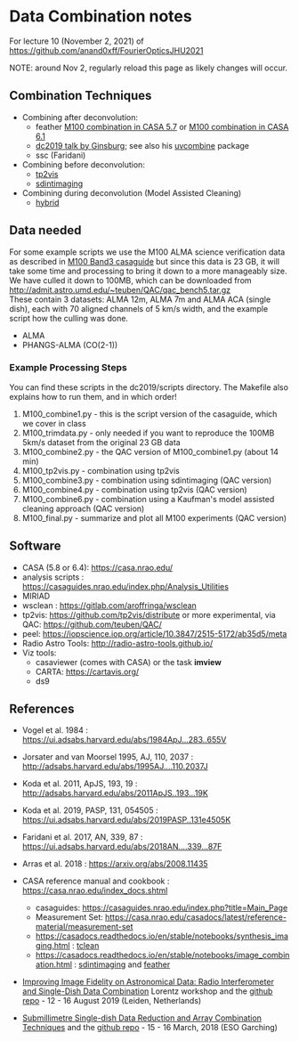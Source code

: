 # Data Combination notes 

For lecture 10 (November 2, 2021) of https://github.com/anand0xff/FourierOpticsJHU2021

NOTE:  around Nov 2, regularly reload this page as likely changes will occur.

## Combination Techniques

* Combining after deconvolution:
  * feather
     [M100 combination in CASA 5.7](https://casaguides.nrao.edu/index.php?title=M100_Band3_Combine_5.7) or
     [M100 combination in CASA 6.1](https://casaguides.nrao.edu/index.php?title=M100_Band3_Combine_6.1)
  * [dc2019 talk by Ginsburg](https://keflavich.github.io/talks/FeatheringPresentation/FeatheringPresentation.slides.html?transition=fast); 
    see also his [uvcombine](https://github.com/radio-astro-tools/uvcombine/) package
  * ssc (Faridani)
* Combining before deconvolution:
  * [tp2vis](https://github.com/tp2vis/distribute)
  * [sdintimaging](https://github.com/urvashirau/WidebandSDINT)
* Combining during deconvolution (Model Assisted Cleaning)
  * [hybrid](https://sites.google.com/site/jenskauffmann/research-notes/adding-zero-spa)


## Data needed

For some example scripts we use 
the M100 ALMA science verification data
as described in [M100 Band3 casaguide](https://casaguides.nrao.edu/index.php?title=M100_Band3)
but since this data is 23 GB, it will take some time and processing to bring
it down to a more manageably size.  We have culled it down to 100MB, which can
be downloaded from http://admit.astro.umd.edu/~teuben/QAC/qac_bench5.tar.gz   
These contain 3 datasets: ALMA 12m, ALMA 7m and ALMA ACA (single dish), each with 70 aligned channels
of 5 km/s width, and the example script how the culling was done.

* ALMA 
* PHANGS-ALMA (CO(2-1))

### Example Processing Steps

You can find these scripts in the dc2019/scripts directory. The Makefile also explains how to run them, and in which order!

1. M100_combine1.py - this is the script version of the casaguide, which we cover in class
2. M100_trimdata.py - only needed if you want to reproduce the 100MB 5km/s dataset from the original 23 GB data
3. M100_combine2.py - the QAC version of M100_combine1.py (about 14 min)
4. M100_tp2vis.py - combination using tp2vis
5. M100_combine3.py - combination using sdintimaging (QAC version)
5. M100_combine4.py - combination using tp2vis (QAC version)
6. M100_combine6.py - combination using a Kaufman's model assisted cleaning approach (QAC version)
6. M100_final.py - summarize and plot all M100 experiments (QAC version)

## Software 

* CASA (5.8 or 6.4): https://casa.nrao.edu/
* analysis scripts : https://casaguides.nrao.edu/index.php/Analysis_Utilities
* MIRIAD
* wsclean : https://gitlab.com/aroffringa/wsclean
* tp2vis: https://github.com/tp2vis/distribute  or more experimental, via QAC: https://github.com/teuben/QAC/
* peel: https://iopscience.iop.org/article/10.3847/2515-5172/ab35d5/meta
* Radio Astro Tools:  http://radio-astro-tools.github.io/
* Viz tools:
  * casaviewer (comes with CASA) or the task **imview**
  * CARTA: https://cartavis.org/
  * ds9 


## References

* Vogel et al. 1984 : https://ui.adsabs.harvard.edu/abs/1984ApJ...283..655V

* Jorsater and van Moorsel 1995, AJ, 110, 2037 : http://adsabs.harvard.edu/abs/1995AJ....110.2037J

* Koda et al. 2011, ApJS, 193, 19 : http://adsabs.harvard.edu/abs/2011ApJS..193...19K

* Koda et al. 2019, PASP, 131, 054505 : https://ui.adsabs.harvard.edu/abs/2019PASP..131e4505K

* Faridani et al. 2017, AN, 339, 87 :   https://ui.adsabs.harvard.edu/abs/2018AN....339...87F
 
* Arras et al. 2018 : https://arxiv.org/abs/2008.11435

* CASA reference manual and cookbook : https://casa.nrao.edu/index_docs.shtml
  * casaguides: https://casaguides.nrao.edu/index.php?title=Main_Page
  * Measurement Set: https://casa.nrao.edu/casadocs/latest/reference-material/measurement-set
  * https://casadocs.readthedocs.io/en/stable/notebooks/synthesis_imaging.html :
    [tclean](https://casadocs.readthedocs.io/en/stable/api/tt/casatasks.imaging.tclean.html)
  * https://casadocs.readthedocs.io/en/stable/notebooks/image_combination.html :
    [sdintimaging](https://casadocs.readthedocs.io/en/stable/api/tt/casatasks.imaging.sdintimaging.html) and
	[feather](https://casadocs.readthedocs.io/en/stable/api/tt/casatasks.imaging.feather.html)



* [Improving Image Fidelity on Astronomical Data: Radio Interferometer and Single-Dish Data Combination](https://www.lorentzcenter.nl/improving-image-fidelity-on-astronomical-data-radio-interferometer-and-single-dish-data-combination.html) Lorentz workshop 
and the [github repo](https://github.com/teuben/dc2019) - 12 - 16 August 2019 (Leiden, Netherlands)

* [Submillimetre Single-dish Data Reduction and Array Combination Techniques](https://www.eso.org/sci/meetings/2018/SingleDish2018.html)
and the [github repo](https://github.com/teuben/sd2018) - 15 - 16 March, 2018 (ESO Garching)






